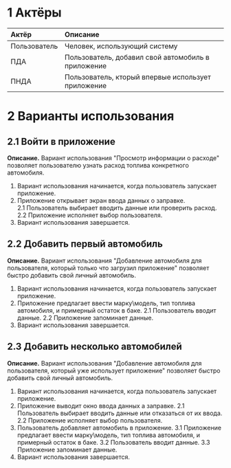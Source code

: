 # 1 Актёры

<a name="actors"/>

| Актёр | Описание |
|:--|:--|
| Пользователь | Человек, использующий систему |
| ПДА | Пользователь, добавил свой автомобиль в приложение |
| ПНДА | Пользователь, кторый впервые использует приложение |

# 2 Варианты использования

<a name="sign_in_to_the_app"/>

## 2.1 Войти в приложение
**Описание.** Вариант использования "Просмотр информации о расходе" позволяет пользователю узнать расход топлива конкретного автомобиля.
1. Вариант использования начинается, когда пользователь запускает приложение.
2. Приложение открывает экран ввода данных о заправке.</br>
  2.1 Пользователь выбирает вводить данные или проверить расход.</br>
  2.2 Приложение исполняет выбор пользователя.</br>
3. Вариант использования завершается.

<a name="register"/>

## 2.2 Добавить первый автомобиль
**Описание.** Вариант использования "Добавление автомобиля для пользователя, который только что загрузил приложение" позволяет быстро добавить свой личный автомобиль.
1. Вариант использования начинается, когда пользователь запускает приложение.
2. Приложение предлагает ввести марку\модель, тип топлива автомобиля, и примерный остаток в баке.
  2.1 Пользователь вводит данные.
  2.2 Приложение запоминает данные.
3. Вариант использования завершается.


## 2.3 Добавить несколько автомобилей
**Описание.** Вариант использования "Добавление автомобиля для пользователя, который уже использует приложение" позволяет быстро добавить свой личный автомобиль.
1. Вариант использования начинается, когда пользователь запускает приложение.
2. Приложение выводит окно ввода данных а заправке.
  2.1 Пользователь выбирает вводить данные или отказаться от их ввода.
  2.2 Приложение исполняет выбор пользователя.
3. Пользователь добавляет автомобиль в приложение.
  3.1 Приложение предлагает ввести марку\модель, тип топлива автомобиля, и примерный остаток в баке.
  3.2 Пользователь вводит данные.
  3.3 Приложение запоминает данные.
4. Вариант использования завершается.
